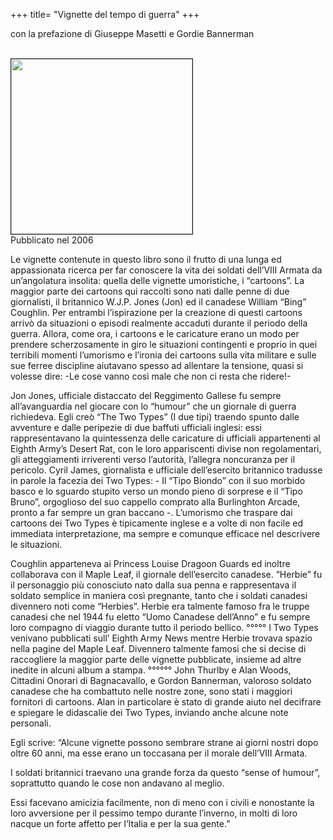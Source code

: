 +++
title= "Vignette del tempo di guerra"
+++


con la prefazione di Giuseppe Masetti e Gordie Bannerman


<br>
<img src="/images/files/wartimecartoons.jpg" border="1" bordercolor="black" width="290" height="280"> 

<br>
Pubblicato nel 2006

Le vignette contenute in questo libro sono il frutto di una lunga ed appassionata ricerca per far conoscere la vita dei soldati dell’VIII Armata da un’angolatura insolita: quella delle vignette umoristiche, i “cartoons”.
La maggior parte dei cartoons qui raccolti sono nati dalle penne di due giornalisti, il britannico W.J.P. Jones (Jon) ed il canadese William “Bing” Coughlin.
Per entrambi l’ispirazione per la creazione di questi cartoons arrivò da situazioni o episodi realmente accaduti durante il periodo della guerra.
Allora, come ora, i cartoons e le caricature erano un modo per prendere scherzosamente in giro le situazioni contingenti e proprio in quei terribili momenti l’umorismo e l’ironia dei cartoons sulla vita militare e sulle sue ferree discipline aiutavano spesso ad allentare la tensione, quasi si volesse dire: -Le cose vanno così male che non ci resta che ridere!-

Jon Jones, ufficiale distaccato del Reggimento Gallese fu sempre all’avanguardia nel giocare con lo “humour” che un giornale di guerra richiedeva. Egli creò “The Two Types” (I due tipi) traendo spunto dalle avventure e dalle peripezie di due baffuti ufficiali inglesi: essi rappresentavano la quintessenza delle caricature di ufficiali appartenenti al Eighth Army’s Desert Rat, con le loro appariscenti divise non regolamentari, gli atteggiamenti irriverenti verso l’autorità, l’allegra noncuranza per il pericolo.
Cyril James, giornalista e ufficiale dell’esercito britannico tradusse in parole la facezia dei Two Types: - Il “Tipo Biondo” con il suo morbido basco e lo sguardo stupito verso un mondo pieno di sorprese e il “Tipo Bruno”, orgoglioso del suo cappello comprato alla Burlinghton Arcade, pronto a far sempre un gran baccano -.
L’umorismo che traspare dai cartoons dei Two Types è tipicamente inglese e a volte di non facile ed immediata interpretazione, ma sempre e comunque efficace nel descrivere le situazioni.

Coughlin apparteneva ai Princess Louise Dragoon Guards ed inoltre collaborava con il Maple Leaf, il giornale dell’esercito canadese.
“Herbie” fu il personaggio più conosciuto nato dalla sua penna e rappresentava il soldato semplice in maniera così pregnante, tanto che i soldati canadesi divennero noti come “Herbies”.
Herbie era talmente famoso fra le truppe canadesi che nel 1944 fu eletto “Uomo Canadese dell’Anno” e fu sempre loro compagno di viaggio durante tutto il periodo bellico.
°°°°°
I Two Types venivano pubblicati sull’ Eighth Army News mentre Herbie trovava spazio nella pagine del Maple Leaf. 
Divennero talmente famosi che si decise di raccogliere la maggior parte delle vignette pubblicate, insieme ad altre inedite in alcuni album a stampa.
°°°°°°
John Thurlby e Alan Woods, Cittadini Onorari di Bagnacavallo, e Gordon Bannerman, valoroso soldato canadese che ha combattuto nelle nostre zone, sono stati i maggiori fornitori di cartoons.
Alan in particolare è stato di grande aiuto nel decifrare e spiegare le didascalie dei Two Types, inviando anche alcune note personali. 

Egli scrive:
 “Alcune vignette possono sembrare strane ai giorni nostri dopo oltre 60 anni, ma esse erano un toccasana per il morale dell’VIII  Armata.

I soldati britannici traevano una grande forza da questo “sense of humour”, soprattutto quando le cose non andavano al meglio.

Essi facevano amicizia facilmente, non di meno con i civili e nonostante la loro avversione per il pessimo tempo durante l’inverno, in molti di loro nacque un forte affetto per l’Italia e per la sua gente.” 
